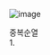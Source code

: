 ![image](https://user-images.githubusercontent.com/33195517/185553694-4d68d60f-e8a9-4ffa-b4bf-8f12b2474f3c.png)

중복순열
<br/>
1. 
